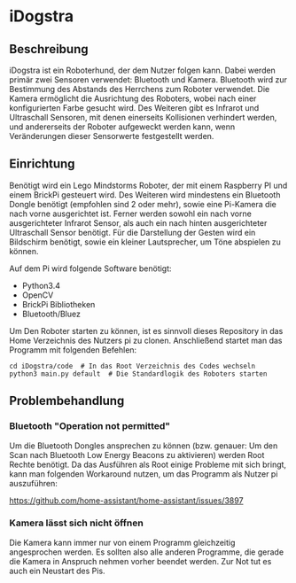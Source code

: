 # iDogstra

## Beschreibung

iDogstra ist ein Roboterhund, der dem Nutzer folgen kann. Dabei werden primär
zwei Sensoren verwendet: Bluetooth und Kamera. Bluetooth wird zur Bestimmung
des Abstands des Herrchens zum Roboter verwendet. Die Kamera ermöglicht die
Ausrichtung des Roboters, wobei nach einer konfigurierten Farbe gesucht wird.
Des Weiteren gibt es Infrarot und Ultraschall Sensoren, mit denen einerseits
Kollisionen verhindert werden, und andererseits der Roboter aufgeweckt werden
kann, wenn Veränderungen dieser Sensorwerte festgestellt werden.

## Einrichtung

Benötigt wird ein Lego Mindstorms Roboter, der mit einem Raspberry PI und einem
BrickPi gesteuert wird. Des Weiteren wird mindestens ein Bluetooth Dongle
benötigt (empfohlen sind 2 oder mehr), sowie eine Pi-Kamera die nach vorne
ausgerichtet ist. Ferner werden sowohl ein nach vorne ausgerichteter Infrarot
Sensor, als auch ein nach hinten ausgerichteter Ultraschall Sensor benötigt.
Für die Darstellung der Gesten wird ein Bildschirm benötigt, sowie ein kleiner
Lautsprecher, um Töne abspielen zu können.

Auf dem Pi wird folgende Software benötigt:

* Python3.4
* OpenCV
* BrickPi Bibliotheken
* Bluetooth/Bluez

Um Den Roboter starten zu können, ist es sinnvoll dieses Repository in das
Home Verzeichnis des Nutzers pi zu clonen. Anschließend startet man das
Programm mit folgenden Befehlen:

    cd iDogstra/code  # In das Root Verzeichnis des Codes wechseln
    python3 main.py default  # Die Standardlogik des Roboters starten

## Problembehandlung

### Bluetooth "Operation not permitted"

Um die Bluetooth Dongles ansprechen zu können (bzw. genauer: Um den Scan
nach Bluetooth Low Energy Beacons zu aktivieren) werden Root Rechte benötigt.
Da das Ausführen als Root einige Probleme mit sich bringt, kann man folgenden
Workaround nutzen, um das Programm als Nutzer pi auszuführen:

 https://github.com/home-assistant/home-assistant/issues/3897

### Kamera lässt sich nicht öffnen

Die Kamera kann immer nur von einem Programm gleichzeitig angesprochen werden.
Es sollten also alle anderen Programme, die gerade die Kamera in Anspruch
nehmen vorher beendet werden. Zur Not tut es auch ein Neustart des Pis.
